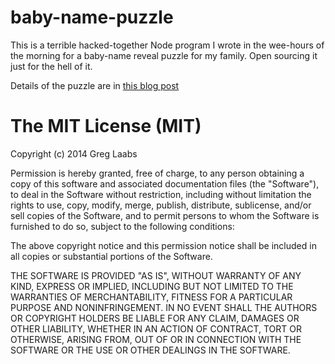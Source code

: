 baby-name-puzzle
================

This is a terrible hacked-together Node program I wrote in the wee-hours of the morning for a baby-name reveal puzzle
for my family. Open sourcing it just for the hell of it.

Details of the puzzle are in [this blog post](http://greglaabs.com/2015/01/and-the-babys-name-is/)




The MIT License (MIT)
=====================

Copyright (c) 2014 Greg Laabs

Permission is hereby granted, free of charge, to any person obtaining a copy
of this software and associated documentation files (the "Software"), to deal
in the Software without restriction, including without limitation the rights
to use, copy, modify, merge, publish, distribute, sublicense, and/or sell
copies of the Software, and to permit persons to whom the Software is
furnished to do so, subject to the following conditions:

The above copyright notice and this permission notice shall be included in
all copies or substantial portions of the Software.

THE SOFTWARE IS PROVIDED "AS IS", WITHOUT WARRANTY OF ANY KIND, EXPRESS OR
IMPLIED, INCLUDING BUT NOT LIMITED TO THE WARRANTIES OF MERCHANTABILITY,
FITNESS FOR A PARTICULAR PURPOSE AND NONINFRINGEMENT. IN NO EVENT SHALL THE
AUTHORS OR COPYRIGHT HOLDERS BE LIABLE FOR ANY CLAIM, DAMAGES OR OTHER
LIABILITY, WHETHER IN AN ACTION OF CONTRACT, TORT OR OTHERWISE, ARISING FROM,
OUT OF OR IN CONNECTION WITH THE SOFTWARE OR THE USE OR OTHER DEALINGS IN
THE SOFTWARE.
